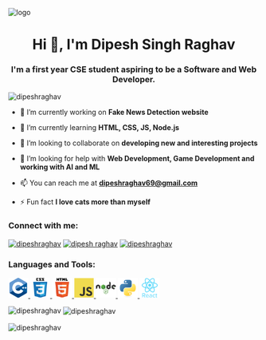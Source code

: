 ![logo](https://github.com/DipeshRaghav/DipeshRaghav/blob/main/DALL%C2%B7E%202025-03-27%2011.09.17%20-%20A%20futuristic%20banner%20with%20a%20dark%20background%20and%20neon%20purple%20accents%2C%20featuring%20the%20name%20'Dipesh'%20in%20a%20sleek%2C%20futuristic%20font.%20The%20background%20includes%20c.webp)


<h1 align="center">Hi 👋, I'm Dipesh Singh Raghav</h1>
<h3 align="center">I'm a first year CSE student aspiring to be a Software and Web Developer.</h3>

<p align="left"> <img src="https://komarev.com/ghpvc/?username=dipeshraghav&label=Profile%20views&color=0e75b6&style=flat" alt="dipeshraghav" /> </p>

- 🔭 I’m currently working on **Fake News Detection website**

- 🌱 I’m currently learning **HTML, CSS, JS, Node.js**

- 👯 I’m looking to collaborate on **developing new and interesting projects**

- 🤝 I’m looking for help with **Web Development, Game Development and working with AI and ML**

- 📫 You can reach me at **dipeshraghav69@gmail.com**

- ⚡ Fun fact **I love cats more than myself**

<h3 align="left">Connect with me:</h3>
<p align="left">
<a href="https://codepen.io/dipeshraghav" target="blank"><img align="center" src="https://raw.githubusercontent.com/rahuldkjain/github-profile-readme-generator/master/src/images/icons/Social/codepen.svg" alt="dipeshraghav" height="30" width="40" /></a>
<a href="https://linkedin.com/in/dipesh raghav" target="blank"><img align="center" src="https://raw.githubusercontent.com/rahuldkjain/github-profile-readme-generator/master/src/images/icons/Social/linked-in-alt.svg" alt="dipesh raghav" height="30" width="40" /></a>
<a href="https://kaggle.com/dipeshraghav" target="blank"><img align="center" src="https://raw.githubusercontent.com/rahuldkjain/github-profile-readme-generator/master/src/images/icons/Social/kaggle.svg" alt="dipeshraghav" height="30" width="40" /></a>
</p>

<h3 align="left">Languages and Tools:</h3>
<p align="left"> <a href="https://www.w3schools.com/cpp/" target="_blank" rel="noreferrer"> <img src="https://raw.githubusercontent.com/devicons/devicon/master/icons/cplusplus/cplusplus-original.svg" alt="cplusplus" width="40" height="40"/> </a> <a href="https://www.w3schools.com/css/" target="_blank" rel="noreferrer"> <img src="https://raw.githubusercontent.com/devicons/devicon/master/icons/css3/css3-original-wordmark.svg" alt="css3" width="40" height="40"/> </a> <a href="https://www.w3.org/html/" target="_blank" rel="noreferrer"> <img src="https://raw.githubusercontent.com/devicons/devicon/master/icons/html5/html5-original-wordmark.svg" alt="html5" width="40" height="40"/> </a> <a href="https://developer.mozilla.org/en-US/docs/Web/JavaScript" target="_blank" rel="noreferrer"> <img src="https://raw.githubusercontent.com/devicons/devicon/master/icons/javascript/javascript-original.svg" alt="javascript" width="40" height="40"/> </a> <a href="https://nodejs.org" target="_blank" rel="noreferrer"> <img src="https://raw.githubusercontent.com/devicons/devicon/master/icons/nodejs/nodejs-original-wordmark.svg" alt="nodejs" width="40" height="40"/> </a> <a href="https://www.python.org" target="_blank" rel="noreferrer"> <img src="https://raw.githubusercontent.com/devicons/devicon/master/icons/python/python-original.svg" alt="python" width="40" height="40"/> </a> <a href="https://reactjs.org/" target="_blank" rel="noreferrer"> <img src="https://raw.githubusercontent.com/devicons/devicon/master/icons/react/react-original-wordmark.svg" alt="react" width="40" height="40"/> </a> </p>

<p><img align="left" src="https://github-readme-stats.vercel.app/api/top-langs?username=dipeshraghav&show_icons=true&locale=en&layout=compact" alt="dipeshraghav" /></p>

<p>&nbsp;<img align="center" src="https://github-readme-stats.vercel.app/api?username=dipeshraghav&show_icons=true&locale=en" alt="dipeshraghav" /></p>

<p><img align="center" src="https://github-readme-streak-stats.herokuapp.com/?user=dipeshraghav&" alt="dipeshraghav" /></p>
